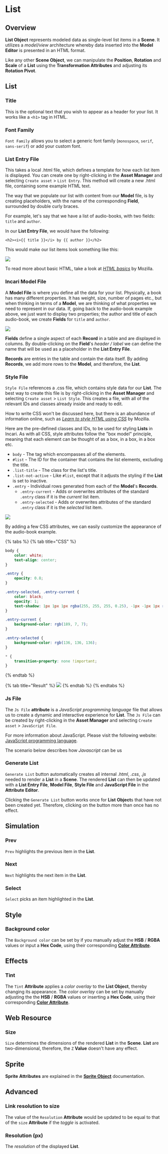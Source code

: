 # List 

## Overview 

**List Object** represents modeled data as single-level list items in a **Scene**. It utilizes a *model/view* architecture whereby data inserted into the **Model Editor** is presented in an HTML format. 

Like any other **Scene Object**, we can manipulate the **Position**, **Rotation** and **Scale** of a **List** using the **Transformation Attributes** and adjusting its **Rotation Pivot**.

## List

### Title

This is the optional text that you wish to appear as a header for your list. It works like a `<h1>` tag in HTML.

### Font Family

`Font Family` allows you to select a generic font family \(`monospace`, `serif`, `sans-serif`\) or add your custom font.

### List Entry File

This takes a local .html file, which defines a template for how each list item is displayed. You can create one by right-clicking in the **Asset Manager** and selecting `Create asset` &gt; `List Entry`. This method will create a new .html file, containing some example HTML text.

The way that we populate our list with content from our **Model** file, is by creating placeholders, with the name of the corresponding **Field**, surrounded by double curly braces.

For example, let's say that we have a list of audio-books, with two fields: `title` and `author`.

In our **List Entry File**, we would have the following:

```markup
<h2><i>{{ title }}</i> by {{ author }}</h2>
```

This would make our list items look something like this:

![](../../.gitbook/assets/list-item.png)

To read more about basic HTML, take a look at [_HTML basics_](https://developer.mozilla.org/en-US/docs/Learn/Getting_started_with_the_web/HTML_basics) by Mozilla.

### Incari Model File

A **Model File** is where you define all the data for your list. Physically, a book has many different properties. It has weight, size, number of pages etc., but when thinking in terms of a **Model**, we are thinking of what properties we need to represent in our data. If, going back to the audio-book example above, we just want to display two properties; the author and title of each audio-book, we create **Fields** for `title` and `author`.

![](../../.gitbook/assets/objects/scene-objects/list/audiobook-model.PNG)

**Fields** define a single aspect of each **Record** in a table and are displayed in columns. By double-clicking on the **Field**'s _header / label_ we can define the name that will be used as a placeholder in the **List Entry File**.

**Records** are entries in the table and contain the data itself. By adding **Records**, we add more rows to the **Model**, and therefore, the **List**.

### Style File

`Style File` references a .css file, which contains style data for our **List**. The best way to create this file is by right-clicking in the **Asset Manager** and selecting `Create asset` &gt; `List Style`. This creates a file, with all of the relevant IDs and classes already inside and ready to edit.

How to write CSS won't be discussed here, but there is an abundance of information online, such as [_Learn to style HTML using CSS_](https://developer.mozilla.org/en-US/docs/Learn/CSS) by Mozilla.

Here are the pre-defined classes and IDs, to be used for styling **Lists** in Incari. As with all CSS, style attributes follow the "box model" principle, meaning that each element can be thought of as a box, in a box, in a box etc.

* `body` - The tag which encompasses all of the elements.
* `#list` - The ID for the container that contains the list elements, excluding the title.
* `.list-title` - The class for the list's title.
* `.list-not-active` - Like `#list`, except that it adjusts the styling if the **List** is set to inactive.
* `.entry` - Individual rows generated from each of the **Model**'s **Records**.
  * `.entry-current` - Adds or overwrites attributes of the standard `.entry` class if it is the _current_ list item.
  * `.entry-selected` - Adds or overwrites attributes of the standard `.entry` class if it is the _selected_ list item.

![](../../.gitbook/assets/box-model.png)

By adding a few CSS attributes, we can easily customize the appearance of the audio-book example.

{% tabs %}
{% tab title="CSS" %}
```css
body {
    color: white;    
    text-align: center;
}

.entry {
    opacity: 0.8;
}

.entry-selected, .entry-current {
    color: black;
    opacity: 1;
    text-shadow: 1px 1px 1px rgba(255, 255, 255, 0.25), -1px -1px 1px rgba(0, 0, 0, 0.25);
}

.entry-current {
    background-color: rgb(189, 7, 7); 
}

.entry-selected {
    background-color: rgb(136, 136, 136); 
}

* {
    transition-property: none !important;
}
```
{% endtab %}

{% tab title="Result" %}
![](../../.gitbook/assets/audiobook-list.gif)
{% endtab %}
{% endtabs %}

### Js File
The `Js File` **attribute** is a *JavaScript programming language* file that allows us to create a dynamic and interactive experience for **List**. The `Js File` can be created by right-clicking in the **Asset Manager** and selecting `Create asset` &gt; `JavaScript File`. 

For more information about JavaScript. Please visit the following website: [JavaScript programming language](https://developer.mozilla.org/en-US/docs/Web/JavaScript).

The scenario below describes how *Javascript* can be us

### Generate List
`Generate List` button automatically creates all internal *.html*, *.css*, *.js* needed to render a **List** in a **Scene**. The rendered **List** can then be updated with a **List Entry File**, **Model File**, **Style File** and **JavaScript File** in the **Attribute Editor**.

 Clicking the `Generate List` button works once for **List** **Object**s that have not been created yet. Therefore, clicking on the button more than once has no effect.

## Simulation

### Prev
`Prev` highlights the previous item in the **List**.

### Next
`Next` highlights the next item in the **List**.

### Select
`Select` picks an item highlighted in the **List**.

## Style
### Background color

The `Background color` can be set by if you manually adjust the **HSB** / **RGBA** values or input a **Hex Code**, using their corresponding [**Color Attribute**](../attributes/attribute-types/color-attributes.md).

## Effects
### Tint 

The `Tint` **Attribute** applies a *color overlay* to the **List Object**, thereby changing its appearance. The *color overlay* can be set by manually adjusting the the **HSB** / **RGBA** values or inserting a **Hex Code**, using their corresponding [**Color Attribute**](../attributes/attribute-types/color-attributes.md).

## Web Resource

### Size
`Size` determines the dimensions of the rendered **List** in the **Scene**. **List** are two-dimensional, therefore, the `Z` **Value** doesn't have any effect.

## Sprite
**Sprite** **Attributes** are explained in the [**Sprite Object**](sprites/sprite.md) documentation.

## Advanced

### Link resolution to size
The value of the `Resolution` **Attribute** would be updated to be equal to that of the `size` **Attribute** if the *toggle* is activated.

### Resolution (px)
The *resolution* of the displayed **List**. 

